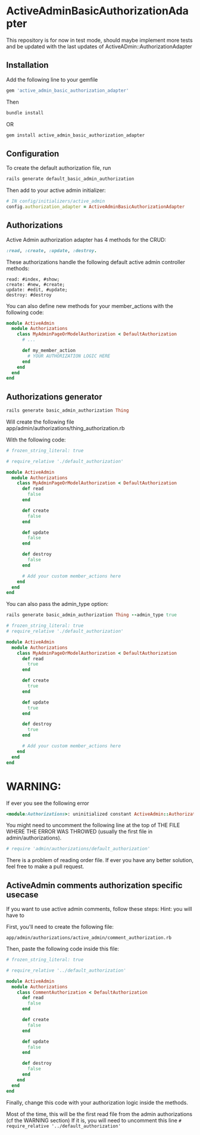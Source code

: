 # ActiveAdminBasicAuthorizationAdapter

This repository is for now in test mode, should maybe implement more tests and be updated
with the last updates of ActiveADmin::AuthorizationAdapter

## Installation

Add the following line to your gemfile

```ruby
gem 'active_admin_basic_authorization_adapter'
```

Then

```ruby
bundle install
```

OR

```sh
gem install active_admin_basic_authorization_adapter
```

## Configuration

To create the default authorization file, run

```ruby
rails generate default_basic_admin_authorization
```

Then add to your active admin initializer:

```ruby
# IN config/initializers/active_admin
config.authorization_adapter = ActiveAdminBasicAuthorizationAdapter
```

## Authorizations

Active Admin authorization adapter has 4 methods for the CRUD:

```ruby
:read, :create, :update, :destroy.
```

These authorizations handle the following default active admin controller methods:

```
read: #index, #show;
create: #new, #create;
update: #edit, #update;
destroy: #destroy
```

You can also define new methods for your member_actions with the following code:

```ruby
module ActiveAdmin
  module Authorizations
    class MyAdminPageOrModelAuthorization < DefaultAuthorization
      # ...

      def my_member_action
        # YOUR AUTHORIZATION LOGIC HERE
      end
    end
  end
end
```

## Authorizations generator

```ruby
rails generate basic_admin_authorization Thing
```

Will create the following file
app/admin/authorizations/thing_authorization.rb

With the following code:

```ruby
# frozen_string_literal: true

# require_relative './default_authorization'

module ActiveAdmin
  module Authorizations
    class MyAdminPageOrModelAuthorization < DefaultAuthorization
      def read
        false
      end

      def create
        false
      end

      def update
        false
      end

      def destroy
        false
      end

      # Add your custom member_actions here
    end
  end
end

```

You can also pass the admin_type option:

```ruby
rails generate basic_admin_authorization Thing --admin_type true
```

```ruby
# frozen_string_literal: true
# require_relative './default_authorization'

module ActiveAdmin
  module Authorizations
    class MyAdminPageOrModelAuthorization < DefaultAuthorization
      def read
        true
      end

      def create
        true
      end

      def update
        true
      end

      def destroy
        true
      end

      # Add your custom member_actions here
    end
  end
end

```

# WARNING:

If ever you see the following error

```ruby
<module:Authorizations>: uninitialized constant ActiveAdmin::Authorizations::DefaultAuthorization (NameError)
```

You might need to uncomment the following line at the top of THE FILE WHERE THE ERROR WAS THROWED (usually the first file in admin/authorizations).

```ruby
# require 'admin/authorizations/default_authorization'
```

There is a problem of reading order file. If ever you have any better solution, feel free to make a pull request.

## ActiveAdmin comments authorization specific usecase

If you want to use active admin comments, follow these steps: 
Hint: you will have to 

First, you'll need to create the following file: 

```app/admin/authorizations/active_admin/comment_authorization.rb```

Then, paste the following code inside this file:
```ruby
# frozen_string_literal: true

# require_relative '../default_authorization'

module ActiveAdmin
  module Authorizations
    class CommentAuthorization < DefaultAuthorization
      def read
        false
      end

      def create
        false
      end

      def update
        false
      end

      def destroy
        false
      end
    end
  end
end

```

Finally, change this code with your authorization logic inside the methods.

Most of the time, this will be the first read file from the admin authorizations (cf the WARNING section)
If it is, you will need to uncomment this line ```# require_relative '../default_authorization'```
